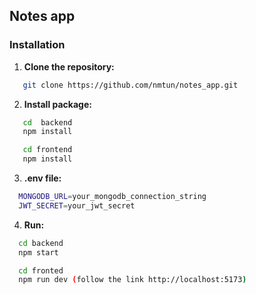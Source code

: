 ## Notes app
### Installation
1. **Clone the repository:**
```sh
   git clone https://github.com/nmtun/notes_app.git
```
2. **Install package:**
```sh
   cd  backend
   npm install
```
```sh
   cd frontend
   npm install
```
3. **.env file:**
```sh
  MONGODB_URL=your_mongodb_connection_string
  JWT_SECRET=your_jwt_secret
```
4. **Run:**
```sh
  cd backend
  npm start
```
```sh
  cd fronted
  npm run dev (follow the link http://localhost:5173)
```
